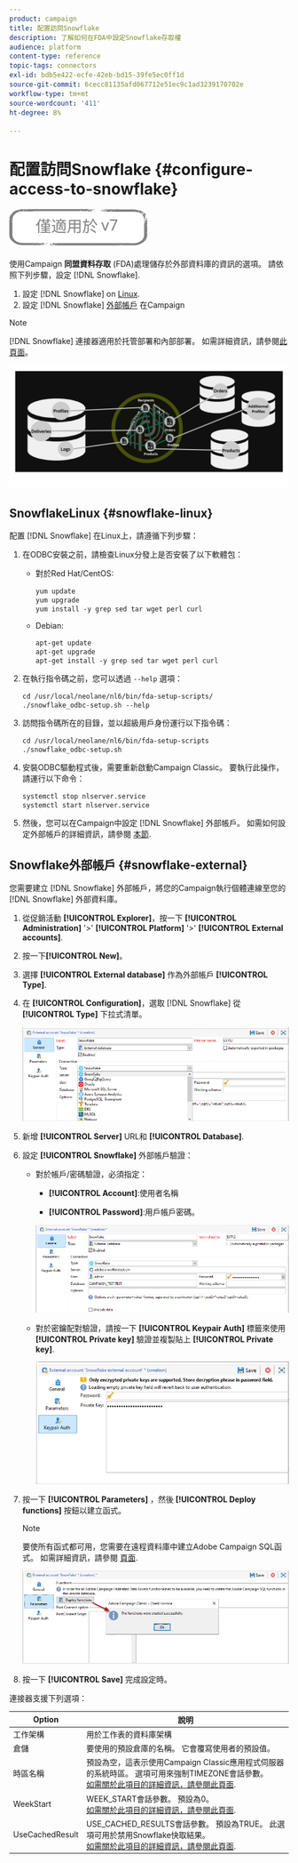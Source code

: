 ```yaml
---
product: campaign
title: 配置訪問Snowflake
description: 了解如何在FDA中設定Snowflake存取權
audience: platform
content-type: reference
topic-tags: connectors
exl-id: bdb5e422-ecfe-42eb-bd15-39fe5ec0ff1d
source-git-commit: 6cecc81135afd067712e51ec9c1ad3239170702e
workflow-type: tm+mt
source-wordcount: '411'
ht-degree: 8%

---
```


# 配置訪問Snowflake {#configure-access-to-snowflake}

![](../../assets/v7-only.svg)

使用Campaign **同盟資料存取** (FDA)處理儲存於外部資料庫的資訊的選項。 請依照下列步驟，設定 [!DNL Snowflake].

1. 設定 [!DNL Snowflake] on [Linux](#snowflake-linux).
1. 設定 [!DNL Snowflake] [外部帳戶](#snowflake-external) 在Campaign

>[!NOTE]
>
>[!DNL Snowflake] 連接器適用於托管部署和內部部署。 如需詳細資訊，請參閱[此頁面](../../installation/using/capability-matrix.md)。

![](assets/snowflake_3.png)

## SnowflakeLinux {#snowflake-linux}

配置 [!DNL Snowflake] 在Linux上，請遵循下列步驟：

1. 在ODBC安裝之前，請檢查Linux分發上是否安裝了以下軟體包：

   * 對於Red Hat/CentOS:

      ```
      yum update
      yum upgrade
      yum install -y grep sed tar wget perl curl
      ```

   * Debian:

      ```
      apt-get update
      apt-get upgrade
      apt-get install -y grep sed tar wget perl curl
      ```

1. 在執行指令碼之前，您可以透過 `--help` 選項：

   ```
   cd /usr/local/neolane/nl6/bin/fda-setup-scripts/
   ./snowflake_odbc-setup.sh --help
   ```

1. 訪問指令碼所在的目錄，並以超級用戶身份運行以下指令碼：

   ```
   cd /usr/local/neolane/nl6/bin/fda-setup-scripts
   ./snowflake_odbc-setup.sh
   ```

1. 安裝ODBC驅動程式後，需要重新啟動Campaign Classic。 要執行此操作，請運行以下命令：

   ```
   systemctl stop nlserver.service
   systemctl start nlserver.service
   ```

1. 然後，您可以在Campaign中設定 [!DNL Snowflake] 外部帳戶。 如需如何設定外部帳戶的詳細資訊，請參閱 [本節](#snowflake-external).

## Snowflake外部帳戶 {#snowflake-external}

您需要建立 [!DNL Snowflake] 外部帳戶，將您的Campaign執行個體連線至您的 [!DNL Snowflake] 外部資料庫。

1. 從促銷活動 **[!UICONTROL Explorer]**，按一下 **[!UICONTROL Administration]** &#39;>&#39; **[!UICONTROL Platform]** &#39;>&#39; **[!UICONTROL External accounts]**.

1. 按一下&#x200B;**[!UICONTROL New]**。

1. 選擇 **[!UICONTROL External database]** 作為外部帳戶 **[!UICONTROL Type]**.

1. 在 **[!UICONTROL Configuration]**，選取 [!DNL Snowflake] 從 **[!UICONTROL Type]** 下拉式清單。

   ![](assets/snowflake_5.png)

1. 新增 **[!UICONTROL Server]** URL和 **[!UICONTROL Database]**.

1. 設定 **[!UICONTROL Snowflake]** 外部帳戶驗證：

   * 對於帳戶/密碼驗證，必須指定：

      * **[!UICONTROL Account]**:使用者名稱

      * **[!UICONTROL Password]**:用戶帳戶密碼。

      ![](assets/snowflake.png)

   * 對於密鑰配對驗證，請按一下 **[!UICONTROL Keypair Auth]** 標籤來使用 **[!UICONTROL Private key]** 驗證並複製貼上 **[!UICONTROL Private key]**.

      ![](assets/snowflake_4.png)


1. 按一下 **[!UICONTROL Parameters]** ，然後 **[!UICONTROL Deploy functions]** 按鈕以建立函式。

   >[!NOTE]
   >
   >要使所有函式都可用，您需要在遠程資料庫中建立Adobe Campaign SQL函式。 如需詳細資訊，請參閱 [頁面](../../configuration/using/adding-additional-sql-functions.md).

   ![](assets/snowflake_2.png)

1. 按一下 **[!UICONTROL Save]** 完成設定時。

連接器支援下列選項：

| Option | 說明 |
|---|---|
| 工作架構 | 用於工作表的資料庫架構 |
| 倉儲 | 要使用的預設倉庫的名稱。 它會覆寫使用者的預設值。 |
| 時區名稱 | 預設為空，這表示使用Campaign Classic應用程式伺服器的系統時區。 選項可用來強制TIMEZONE會話參數。 <br>[如需關於此項目的詳細資訊，請參閱此頁面](https://docs.snowflake.net/manuals/sql-reference/parameters.html#timezone). |
| WeekStart | WEEK_START會話參數。 預設為0。 <br>[如需關於此項目的詳細資訊，請參閱此頁面](https://docs.snowflake.com/en/sql-reference/parameters.html#week-start). |
| UseCachedResult | USE_CACHED_RESULTS會話參數。 預設為TRUE。 此選項可用於禁用Snowflake快取結果。 <br>[如需關於此項目的詳細資訊，請參閱此頁面](https://docs.snowflake.net/manuals/user-guide/querying-persisted-results.html). |
